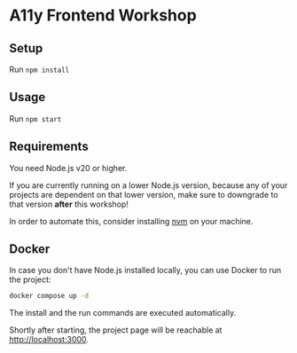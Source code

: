 # A11y Frontend Workshop

## Setup

Run `npm install`

## Usage

Run `npm start`

## Requirements

You need Node.js v20 or higher.

If you are currently running on a lower Node.js version, because any of your projects are dependent on that lower version, make sure to downgrade to that version **after** this workshop!

In order to automate this, consider installing [nvm](https://github.com/nvm-sh/nvm) on your machine.

## Docker

In case you don't have Node.js installed locally, you can use Docker to run the project:

```bash
docker compose up -d
```

The install and the run commands are executed automatically. 

Shortly after starting, the project page will be reachable at [http://localhost:3000](http://localhost:3000).

